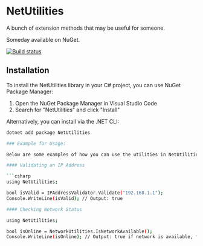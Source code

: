 # NetUtilities
A bunch of extension methods that may be useful for someone.

Someday available on NuGet.

[![Build status](https://ci.appveyor.com/api/projects/status/xomp3jvculiodyd3/branch/master?svg=true)](https://ci.appveyor.com/project/JustNrik/netutilities/branch/master)

## Installation

To install the NetUtilities library in your C# project, you can use NuGet Package Manager:

1. Open the NuGet Package Manager in Visual Studio Code
2. Search for "NetUtilities" and click "Install"

Alternatively, you can install via the .NET CLI:

```bash
dotnet add package NetUtilities

### Example for Usage:

Below are some examples of how you can use the utilities in NetUtilities:

#### Validating an IP Address

```csharp
using NetUtilities;

bool isValid = IPAddressValidator.Validate("192.168.1.1");
Console.WriteLine(isValid); // Output: true

#### Checking Network Status

using NetUtilities;

bool isOnline = NetworkUtilities.IsNetworkAvailable();
Console.WriteLine(isOnline); // Output: true if network is available, false otherwise